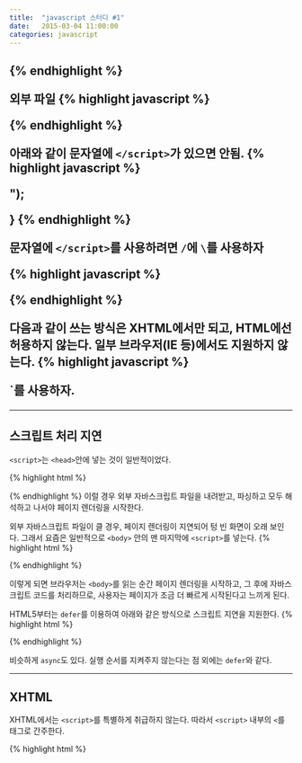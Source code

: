 ```yaml
---
title:  "javascript 스터디 #1"
date:   2015-03-04 11:00:00
categories: javascript
---
```


## <script>

 - async: 비동기로 스크립트를 다운받음. 잘 안쓴다.
 - defer: 잘 안쓴다.
 - charset: 브라우저가 이 속성을 무시하는 경우가 많음.
 - language: 폐기됨.
 - src: 실행할 코드의 위치. src속성이 있으면 `<script>`와 `</script>`사이의 코드는 무시함.
 - type: 원래는 안 쓰는게 맞는데, 브라우저 호환을 위해 습관적으로 씀.

인라인 스크립트 방식
{% highlight javascript %}
<script type="text/javascript">
function hello(){
  alert("hello");
}
</script>
{% endhighlight %}

외부 파일
{% highlight javascript %}
<script type="text/javascript" src="common.js"></script>
{% endhighlight %}


아래와 같이 문자열에 `</script>`가 있으면 안됨.
{% highlight javascript %}
<script type="text/javascript">
function hello(){
  alert("</script>");
}
</script>
{% endhighlight %}

문자열에 `</script>`를 사용하려면 `/`에 `\`를 사용하자

{% highlight javascript %}
<script type="text/javascript">
function hello(){
  alert("<\/script>");
}
</script>
{% endhighlight %}

다음과 같이 쓰는 방식은 XHTML에서만 되고, HTML에선 허용하지 않는다. 일부 브라우저(IE 등)에서도 지원하지 않는다.
{% highlight javascript %}
<script type="text/javascript" src="common.js" />
{% endhighlight %}

따라서 꼭 `</script>`를 사용하자.

---

## 스크립트 처리 지연

`<script>`는 `<head>`안에 넣는 것이 일반적이었다.

{% highlight html %}
<!DOCTYPE html>
<html>
  <head>
    <title>Hello world</title>
    <script type="text/javascript" src="common.js"></script>
    <script type="text/javascript" src="example.js"></script>
  </head>
  <body>
    <!-- Page content -->
  </body>
</html>
{% endhighlight %}
이럴 경우 외부 자바스크립트 파일을 내려받고, 파싱하고 모두 해석하고 나서야 페이지 렌더링을 시작한다. 

외부 자바스크립트 파일이 클 경우, 페이지 렌더링이 지연되어 텅 빈 화면이 오래 보인다. 그래서 요즘은 일반적으로 `<body>` 안의 맨 마지막에 `<script>`를 넣는다.
{% highlight html %}
<!DOCTYPE html>
<html>
  <head>
    <title>Hello world</title>
  </head>
  <body>
    <!-- Page content -->
    <script type="text/javascript" src="common.js"></script>
    <script type="text/javascript" src="example.js"></script>
  </body>
</html>
{% endhighlight %}

이렇게 되면 브라우저는 `<body>`를 읽는 순간 페이지 렌더링을 시작하고, 그 후에 자바스크립트 코드를 처리하므로, 사용자는 페이지가 조금 더 빠르게 시작된다고 느끼게 된다.

HTML5부터는 `defer`를 이용하여 아래와 같은 방식으로 스크립트 지연을 지원한다.
{% highlight html %}
<!DOCTYPE html>
<html>
  <head>
    <title>Hello world</title>
    <script type="text/javascript" defer="defer" src="common.js"></script>
    <script type="text/javascript" defer="defer" src="example.js"></script>
  </head>
  <body>
    <!-- Page content -->
  </body>
</html>
{% endhighlight %}

비슷하게 `async`도 있다. 실행 순서를 지켜주지 않는다는 점 외에는 `defer`와 같다.

---

## XHTML
XHTML에서는 `<script>`를 특별하게 취급하지 않는다. 따라서 `<script>` 내부의 `<`를 태그로 간주한다.

{% highlight html %}
<script type="text/javascript">
function compare(a, b){
    if (a < b) {
        alert("A is less than B");
    }
}
{% endhighlight %}

`<`를 태그로 인식하는 문제를 해결하는 방법은 여러가지가 있다. 

html 엔티티로 바꾸는 방법이다. 이 방법은 가독성이 떨어진다.
{% highlight html %}
<script type="text/javascript">
function compare(a, b){
    if (a &lt b) {
        alert("A is less than B");
    }
}
{% endhighlight %}

다른 방법으로는 CDATA 섹션으로 감싸는 방법이다. 
{% highlight html %}
<script type="text/javascript">
<![CDATA[
function compare(a, b){
    if (a &lt b) {
        alert("A is less than B");
    }
}
]]>
{% endhighlight %}

일부 CDATA 섹션을 지원하지 않는 브라우저를 위해 주석으로 처리한다.

{% highlight html %}
<script type="text/javascript">
//<![CDATA[
function compare(a, b){
    if (a &lt b) {
        alert("A is less than B");
    }
}
//]]>
{% endhighlight %}
